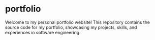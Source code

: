 # portfolio
Welcome to my personal portfolio website! This repository contains the source code for my portfolio, showcasing my projects, skills, and experiences in software engineering.
